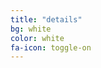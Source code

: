 ```yaml
---
title: "details"
bg: white
color: white
fa-icon: toggle-on
---
```


<span class="fa-stack subtlecircle" style="font-size:100px; background: #119e11">
  <i class="fa fa-circle fa-stack-2x text-white"></i>
  <i class="fa fa-lock fa-stack-1x text-green"></i>
</span>
